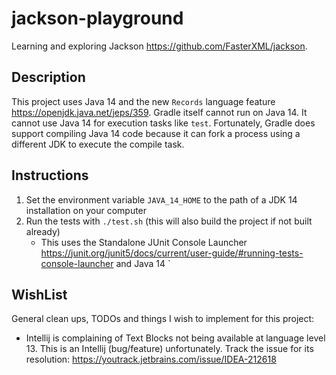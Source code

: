 # jackson-playground

Learning and exploring Jackson <https://github.com/FasterXML/jackson>.

## Description

This project uses Java 14 and the new `Records` language feature <https://openjdk.java.net/jeps/359>. Gradle itself 
cannot run on Java 14. It cannot use Java 14 for execution tasks like `test`. Fortunately, Gradle does support compiling
Java 14 code because it can fork a process using a different JDK to execute the compile task.

## Instructions

1. Set the environment variable `JAVA_14_HOME` to the path of a JDK 14 installation on your computer
1. Run the tests with `./test.sh` (this will also build the project if not built already)
    * This uses the Standalone JUnit Console Launcher <https://junit.org/junit5/docs/current/user-guide/#running-tests-console-launcher>
      and Java 14
                        `
## WishList

General clean ups, TODOs and things I wish to implement for this project:

* Intellij is complaining of Text Blocks not being available at language level 13. This is an Intellij (bug/feature) 
  unfortunately. Track the issue for its resolution: <https://youtrack.jetbrains.com/issue/IDEA-212618>
